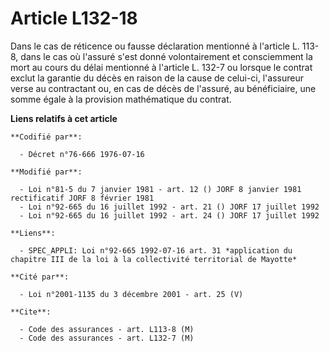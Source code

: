 # Article L132-18

Dans le cas de réticence ou fausse déclaration mentionné à l'article L. 113-8, dans le cas où l'assuré s'est donné
volontairement et consciemment la mort au cours du délai mentionné à l'article L. 132-7 ou lorsque le contrat exclut la
garantie du décès en raison de la cause de celui-ci, l'assureur verse au contractant ou, en cas de décès de l'assuré, au
bénéficiaire, une somme égale à la provision mathématique du contrat.

**Liens relatifs à cet article**

	**Codifié par**:

	  - Décret n°76-666 1976-07-16

	**Modifié par**:

	  - Loi n°81-5 du 7 janvier 1981 - art. 12 () JORF 8 janvier 1981 rectificatif JORF 8 février 1981
	  - Loi n°92-665 du 16 juillet 1992 - art. 21 () JORF 17 juillet 1992
	  - Loi n°92-665 du 16 juillet 1992 - art. 24 () JORF 17 juillet 1992

	**Liens**:

	  - SPEC_APPLI: Loi n°92-665 1992-07-16 art. 31 *application du chapitre III de la loi à la collectivité territorial de Mayotte*

	**Cité par**:

	  - Loi n°2001-1135 du 3 décembre 2001 - art. 25 (V)

	**Cite**:

	  - Code des assurances - art. L113-8 (M)
	  - Code des assurances - art. L132-7 (M)
